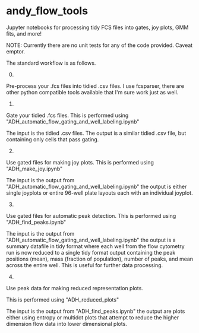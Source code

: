 # andy_flow_tools
Jupyter notebooks for processing tidy FCS files into gates, joy plots, GMM fits, and more!

NOTE: Currently there are no unit tests for any of the code provided. Caveat emptor. 

The standard workflow is as follows. 

0. 
Pre-process your .fcs files into tidied .csv files. I use fcsparser, there are other python compatible tools available that I'm sure work just as well. 

1. 
Gate your tidied .fcs files. This is performed using "ADH_automatic_flow_gating_and_well_labeling.ipynb"

The input is the tidied .csv files. The output is a similar tidied .csv file, but containing only cells that pass gating. 

2. 
Use gated files for making joy plots. This is performed using "ADH_make_joy.ipynb"

The input is the output from "ADH_automatic_flow_gating_and_well_labeling.ipynb" the output is either single joyplots or entire 96-well plate layouts each with an individual joyplot. 

3. 
Use gated files for automatic peak detection. This is performed using "ADH_find_peaks.ipynb" 

The input is the output from "ADH_automatic_flow_gating_and_well_labeling.ipynb" the output is a summary datafile in tidy format where each well from the flow cytometry run is now reduced to a single tidy format output containing the peak positions (mean), mass (fraction of population), number of peaks, and mean across the entire well. This is useful for further data processing. 

4. 
Use peak data for making reduced representation plots. 

This is performed using "ADH_reduced_plots"

The input is the output from "ADH_find_peaks.ipynb" the output are plots either using entropy or multidot plots that attempt to reduce the higher dimension flow data into lower dimensional plots. 
